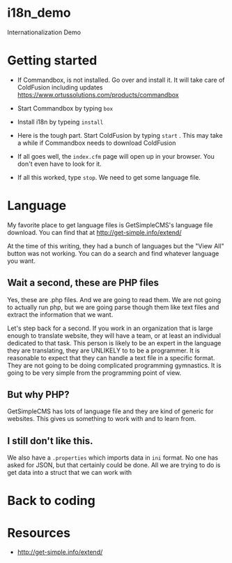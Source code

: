 # i18n_demo
Internationalization Demo


# Getting started

- If Commandbox, is not installed. Go over and install it. It will take care of ColdFusion including updates https://www.ortussolutions.com/products/commandbox

- Start Commandbox by typing `box`

- Install i18n by typeing `install`

- Here is the tough part. Start ColdFusion by typing `start` . This may take a while if Commandbox needs to download ColdFusion

- If all goes well, the `index.cfm` page will open up in your browser. You don't even have to look for it.

- If all this worked, type `stop`. We need to get some language file.

# Language

 My favorite place to get language files is GetSimpleCMS's language file download. You can find that at http://get-simple.info/extend/

At the time of this writing, they had a bunch of languages but the "View All" button was not working. You can do a search and find whatever language you want.

## Wait a second, these are PHP files

Yes, these are .php files. And we are going to read them. We are not going to actually run php, but we are going parse though them like text files and extract the information that we want.

Let's step back for a second. If you work in an organization that is large enough to translate website, they will have a team, or at least an individual dedicated to that task. This person is likely to be an expert in the language they are translating, they are UNLIKELY to to be a programmer. It is reasonable to expect that they can handle a text file in a specific format. They are not going to be doing complicated programming gymnastics. It is going to be very simple from the programming point of view.

## But why PHP?

GetSimpleCMS has lots of language file and they are kind of generic for websites. This gives us something to work with and to learn from.


## I still don't like this.

We also have a `.properties` which imports data in `ini` format. No one has asked for JSON, but that certainly could be done. All we are trying to do is get data into a struct that we can work with


# Back to coding


# Resources

- http://get-simple.info/extend/

